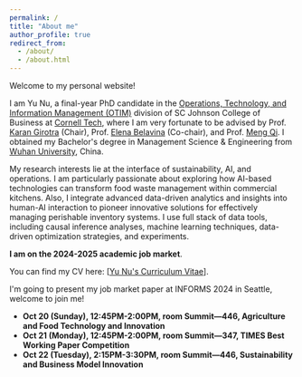 ```yaml
---
permalink: /
title: "About me"
author_profile: true
redirect_from: 
  - /about/
  - /about.html
---
```


Welcome to my personal website!

I am Yu Nu, a final-year PhD candidate in the [Operations, Technology, and Information Management (OTIM)](https://www.johnson.cornell.edu/programs/phd-program/operations-technology-information-management/) division of SC Johnson College of Business at [Cornell Tech](https://tech.cornell.edu/), where I am very fortunate to be advised by Prof. [Karan Girotra](https://tech.cornell.edu/people/karan-girotra/) (Chair), Prof. [Elena Belavina](https://sha.cornell.edu/faculty-research/faculty/eb733/) (Co-chair), and Prof. [Meng Qi](https://business.cornell.edu/faculty-research/faculty/mq56/). I obtained my Bachelor's degree in Management Science & Engineering from [Wuhan University](https://en.whu.edu.cn/), China. 

My research interests lie at the interface of sustainability, AI, and operations. I am particularly passionate about exploring how AI-based technologies can transform food waste management within commercial kitchens. Also, I integrate advanced data-driven analytics and insights into human-AI interaction to pioneer innovative solutions for effectively managing perishable inventory systems. I use full stack of data tools, including causal inference analyses, machine learning techniques, data-driven optimization strategies, and experiments.  

**I am on the 2024-2025 academic job market**. 

You can find my CV here: [[Yu Nu's Curriculum Vitae](https://YuNu1210.github.io/files/YuNu_CV_241015.pdf)].

I'm going to present my job market paper at INFORMS 2024 in Seattle, welcome to join me! 
* **Oct 20 (Sunday), 12:45PM-2:00PM, room Summit—446, Agriculture and Food Technology and Innovation**
* **Oct 21 (Monday), 12:45PM-2:00PM, room Summit—347, TIMES Best Working Paper Competition**
* **Oct 22 (Tuesday), 2:15PM-3:30PM, room Summit—446, Sustainability and Business Model Innovation**

